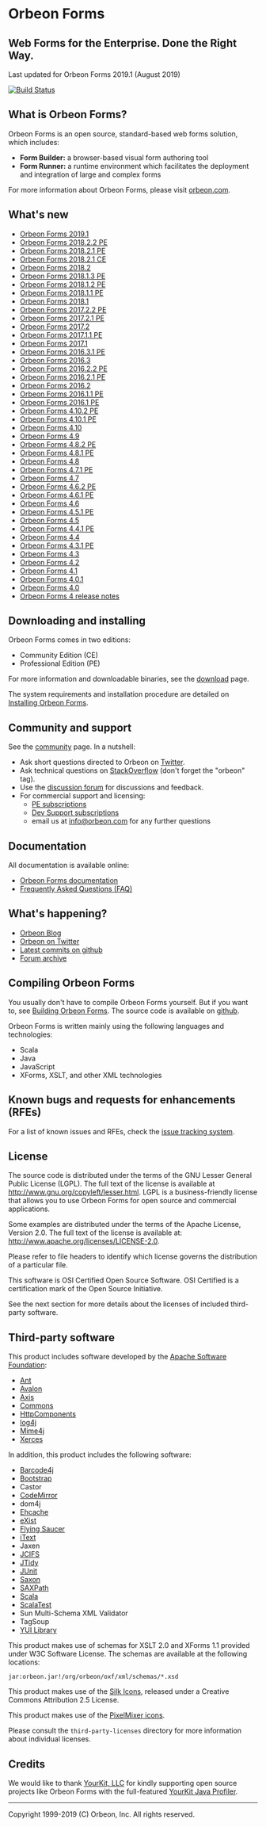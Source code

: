 Orbeon Forms
============

Web Forms for the Enterprise. Done the Right Way.
-------------------------------------------------

Last updated for Orbeon Forms 2019.1 (August 2019)

[![Build Status](https://travis-ci.org/orbeon/orbeon-forms.svg?branch=master)](https://travis-ci.org/orbeon/orbeon-forms)

What is Orbeon Forms?
---------------------

Orbeon Forms is an open source, standard-based web forms solution, which includes:

- __Form Builder:__ a browser-based visual form authoring tool
- __Form Runner:__ a runtime environment which facilitates the deployment and integration of large and complex forms

For more information about Orbeon Forms, please visit [orbeon.com](https://www.orbeon.com/).


What's new
----------

- [Orbeon Forms 2019.1](https://blog.orbeon.com/2019/08/orbeon-forms-20191.html)
- [Orbeon Forms 2018.2.2 PE](https://blog.orbeon.com/2019/03/orbeon-forms-201822-pe.html)
- [Orbeon Forms 2018.2.1 PE](https://blog.orbeon.com/2019/02/orbeon-forms-201821-pe.html)
- [Orbeon Forms 2018.2.1 CE](https://blog.orbeon.com/2019/02/orbeon-forms-201821-ce.html)
- [Orbeon Forms 2018.2](https://blog.orbeon.com/2018/12/orbeon-forms-20182.html)
- [Orbeon Forms 2018.1.3 PE](https://blog.orbeon.com/2018/11/orbeon-forms-201813-pe.html)
- [Orbeon Forms 2018.1.2 PE](https://blog.orbeon.com/2018/10/orbeon-forms-201812-pe.html)
- [Orbeon Forms 2018.1.1 PE](https://blog.orbeon.com/2018/09/orbeon-forms-201811-pe-and-ce.html)
- [Orbeon Forms 2018.1](https://blog.orbeon.com/2018/09/orbeon-forms-20181.html)
- [Orbeon Forms 2017.2.2 PE](https://blog.orbeon.com/2018/05/orbeon-forms-201722-pe.html)
- [Orbeon Forms 2017.2.1 PE](https://blog.orbeon.com/2018/03/orbeon-forms-201721-pe.html)
- [Orbeon Forms 2017.2](https://blog.orbeon.com/2017/12/orbeon-forms-20172.html)
- [Orbeon Forms 2017.1.1 PE](https://blog.orbeon.com/2017/09/orbeon-forms-201711-pe.html)
- [Orbeon Forms 2017.1](https://blog.orbeon.com/2017/06/orbeon-forms-20171.html)
- [Orbeon Forms 2016.3.1 PE](https://blog.orbeon.com/2017/05/orbeon-forms-201631.html)
- [Orbeon Forms 2016.3](https://blog.orbeon.com/2016/12/orbeon-forms-20163.html)
- [Orbeon Forms 2016.2.2 PE](https://blog.orbeon.com/2016/11/orbeon-forms-201622-pe.html)
- [Orbeon Forms 2016.2.1 PE](https://blog.orbeon.com/2016/09/orbeon-forms-201621.html)
- [Orbeon Forms 2016.2](https://blog.orbeon.com/2016/08/orbeon-forms-20162.html)
- [Orbeon Forms 2016.1.1 PE](https://blog.orbeon.com/2016/10/orbeon-forms-201611-pe.html)
- [Orbeon Forms 2016.1 PE](https://blog.orbeon.com/2016/04/orbeon-forms-20161.html)
- [Orbeon Forms 4.10.2 PE](https://blog.orbeon.com/2015/12/orbeon-forms-4102.html)
- [Orbeon Forms 4.10.1 PE](https://blog.orbeon.com/2015/11/orbeon-forms-4101.html)
- [Orbeon Forms 4.10](https://blog.orbeon.com/2015/08/orbeon-forms-410.html)
- [Orbeon Forms 4.9](https://blog.orbeon.com/2015/05/orbeon-forms-49.html)
- [Orbeon Forms 4.8.2 PE](https://blog.orbeon.com/2015/03/orbeon-forms-482.html)
- [Orbeon Forms 4.8.1 PE](https://blog.orbeon.com/2015/02/orbeon-forms-481.html)
- [Orbeon Forms 4.8](https://blog.orbeon.com/2015/01/orbeon-forms-48.html)
- [Orbeon Forms 4.7.1 PE](https://blog.orbeon.com/2014/12/orbeon-forms-471.html)
- [Orbeon Forms 4.7](https://blog.orbeon.com/2014/09/orbeon-forms-47.html)
- [Orbeon Forms 4.6.2 PE](https://blog.orbeon.com/2014/08/orbeon-forms-462.html)
- [Orbeon Forms 4.6.1 PE](https://blog.orbeon.com/2014/07/orbeon-forms-461.html)
- [Orbeon Forms 4.6](https://blog.orbeon.com/2014/06/orbeon-forms-46.html)
- [Orbeon Forms 4.5.1 PE](https://blog.orbeon.com/2014/05/orbeon-forms-451.html)
- [Orbeon Forms 4.5](https://blog.orbeon.com/2014/04/orbeon-forms-45.html)
- [Orbeon Forms 4.4.1 PE](https://blog.orbeon.com/2014/01/orbeon-forms-441-pe.html)
- [Orbeon Forms 4.4](https://blog.orbeon.com/2013/11/orbeon-forms-44.html)
- [Orbeon Forms 4.3.1 PE](https://blog.orbeon.com/2013/08/orbeon-forms-431-pe.html)
- [Orbeon Forms 4.3](https://blog.orbeon.com/2013/08/orbeon-forms-43.html)
- [Orbeon Forms 4.2](https://blog.orbeon.com/2013/05/orbeon-forms-42.html)
- [Orbeon Forms 4.1](https://blog.orbeon.com/2013/04/orbeon-forms-41.html)
- [Orbeon Forms 4.0.1](https://blog.orbeon.com/2013/03/orbeon-forms-401.html)
- [Orbeon Forms 4.0](https://blog.orbeon.com/2013/03/announcing-orbeon-forms-40.html)
- [Orbeon Forms 4 release notes](http://wiki.orbeon.com/forms/doc/developer-guide/release-notes/40)


Downloading and installing
--------------------------

Orbeon Forms comes in two editions:

- Community Edition (CE)
- Professional Edition (PE)

For more information and downloadable binaries, see the [download](https://www.orbeon.com/download) page.

The system requirements and installation procedure are detailed on
[Installing Orbeon Forms](https://doc.orbeon.com/installation/).


Community and support
---------------------

See the [community](https://www.orbeon.com/community) page. In a nutshell:

- Ask short questions directed to Orbeon on [Twitter](https://twitter.com/intent/tweet?in_reply_to=orbeon&in_reply_to_status_id=261900968369729536&source=webclient&text=%40orbeon+).
- Ask technical questions on [StackOverflow](https://stackoverflow.com/questions/ask?tags=orbeon) (don't forget the "orbeon" tag).
- Use the [discussion forum](http://discuss.orbeon.com/) for discussions and feedback.
- For commercial support and licensing:
    - [PE subscriptions](https://www.orbeon.com/pricing)
    - [Dev Support subscriptions](https://www.orbeon.com/services)
    - email us at info@orbeon.com for any further questions


Documentation
-------------

All documentation is available online:

- [Orbeon Forms documentation](https://doc.orbeon.com/)
- [Frequently Asked Questions (FAQ)](https://doc.orbeon.com/faq/)


What's happening?
-----------------

- [Orbeon Blog](https://blog.orbeon.com/)
- [Orbeon on Twitter](https://twitter.com/orbeon)
- [Latest commits on github](https://github.com/orbeon/orbeon-forms/commits/)
- [Forum archive](http://discuss.orbeon.com/)


Compiling Orbeon Forms
----------------------

You usually don't have to compile Orbeon Forms yourself. But if you want to, see
[Building Orbeon Forms](https://doc.orbeon.com/contributors/building-orbeon-forms).
The source code is available on [github](https://github.com/orbeon/orbeon-forms/).

Orbeon Forms is written mainly using the following languages and technologies:

- Scala
- Java
- JavaScript
- XForms, XSLT, and other XML technologies


Known bugs and requests for enhancements (RFEs)
-----------------------------------------------

For a list of known issues and RFEs, check the [issue tracking system](https://github.com/orbeon/orbeon-forms/issues).


License
-------

The source code is distributed under the terms of the GNU Lesser General
Public License (LGPL). The full text of the license is available at
<http://www.gnu.org/copyleft/lesser.html>. LGPL is a business-friendly
license that allows you to use Orbeon Forms for open source and
commercial applications.

Some examples are distributed under the terms of the Apache License,
Version 2.0. The full text of the license is available at:
<http://www.apache.org/licenses/LICENSE-2.0>.

Please refer to file headers to identify which license governs the
distribution of a particular file.

This software is OSI Certified Open Source Software. OSI Certified is
a certification mark of the Open Source Initiative.

See the next section for more details about the licenses of included
third-party software.


Third-party software
--------------------

This product includes software developed by the [Apache Software Foundation](https://www.apache.org/):

- [Ant](https://ant.apache.org/)
- [Avalon](https://avalon.apache.org/closed.html)
- [Axis](https://axis.apache.org/)
- [Commons](https://commons.apache.org/)
- [HttpComponents](https://hc.apache.org/)
- [log4j](https://logging.apache.org/log4j/)
- [Mime4j](https://james.apache.org/mime4j/)
- [Xerces](https://xerces.apache.org/xerces-j/)

In addition, this product includes the following software:

- [Barcode4j](http://barcode4j.sourceforge.net/)
- [Bootstrap](https://getbootstrap.com/)
- Castor
- [CodeMirror](https://codemirror.net/)
- dom4j
- [Ehcache](https://ehcache.org/)
- [eXist](https://exist-db.org/)
- [Flying Saucer](https://code.google.com/archive/p/flying-saucer/)
- [iText](https://itextpdf.com/)
- Jaxen
- [JCIFS](https://jcifs.samba.org/)
- [JTidy](http://jtidy.sourceforge.net/)
- [JUnit](https://junit.org/)
- [Saxon](http://saxon.sourceforge.net/)
- [SAXPath](https://sourceforge.net/projects/saxpath)
- [Scala](https://www.scala-lang.org/)
- [ScalaTest](http://www.scalatest.org/)
- Sun Multi-Schema XML Validator
- TagSoup
- [YUI Library](https://yuilibrary.com/)

This product makes use of schemas for XSLT 2.0 and XForms 1.1 provided
under W3C Software License. The schemas are available at the following
locations:

    jar:orbeon.jar!/org/orbeon/oxf/xml/schemas/*.xsd

This product makes use of the [Silk Icons](<http://www.famfamfam.com/lab/icons/silk/>), released
under a Creative Commons Attribution 2.5 License.

This product makes use of the [PixelMixer icons](http://www.iconarchive.com/artist/pixelmixer.html).

Please consult the `third-party-licenses` directory for more information
about individual licenses.

Credits
-------

We would like to thank [YourKit, LLC](https://www.yourkit.com/) for kindly supporting open source projects like Orbeon
Forms with the full-featured [YourKit Java Profiler](https://www.yourkit.com/java/profiler/index.jsp).

---

Copyright 1999-2019 (C) Orbeon, Inc. All rights reserved.
